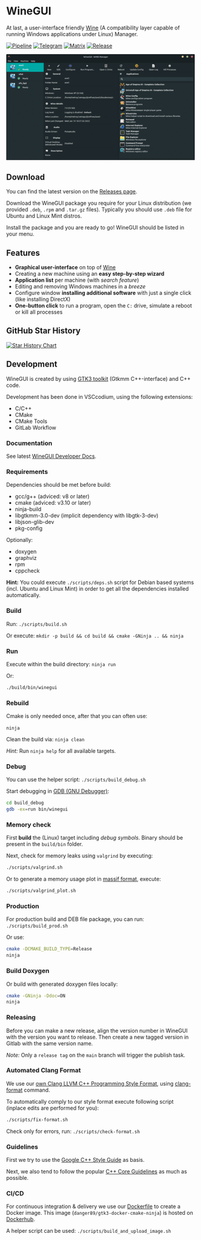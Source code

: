 # WineGUI

At last, a user-interface friendly [Wine](https://www.winehq.org/) (A compatibility layer capable of running Windows applications under Linux) Manager.

[![Pipeline](https://gitlab.melroy.org/melroy/winegui/badges/master/pipeline.svg)](https://gitlab.melroy.org/melroy/winegui/-/pipelines/latest)
[![Telegram](https://img.shields.io/badge/chat-on%20telegram-brightgreen)](https://t.me/winegui)
[![Matrix](https://img.shields.io/badge/chat-on%20matrix-brightgreen)](https://matrix.to/#/#winegui:melroy.org)
[![Release](https://img.shields.io/badge/release-latest-orange)](https://gitlab.melroy.org/melroy/winegui/-/releases)

![WineGUI](misc/winegui_screenshots.gif)

## Download

You can find the latest version on the [Releases page](https://gitlab.melroy.org/melroy/winegui/-/releases).

Download the WineGUI package you require for your Linux distribution (we provided `.deb`, `.rpm` and `.tar.gz` files). Typically you should use `.deb` file for Ubuntu and Linux Mint distros.

Install the package and you are ready to go! WineGUI should be listed in your menu.

## Features

- **Graphical user-interface** on top of [Wine](https://www.winehq.org/)
- Creating a new machine using an **easy step-by-step wizard**
- **Application list** per machine (with _search feature_)
- Editing and removing Windows machines in a _breeze_
- Configure window **installing additional software** with just a single click (like installing DirectX)
- **One-button click** to run a program, open the `C:` drive, simulate a reboot or kill all processes

## GitHub Star History

[![Star History Chart](https://api.star-history.com/svg?repos=winegui/WineGUI&type=Date)](https://star-history.com/#winegui/WineGUI&Date)

## Development

WineGUI is created by using [GTK3 toolkit](https://www.gtk.org/) (Gtkmm C++-interface) and C++ code.

Development has been done in VSCcodium, using the following extensions:

- C/C++
- CMake
- CMake Tools
- GitLab Workflow

### Documentation

See latest [WineGUI Developer Docs](https://gitlab.melroy.org/melroy/winegui/-/jobs/artifacts/main/file/doc/doxygen/index.html?job=build).

### Requirements

Dependencies should be met before build:

- gcc/g++ (adviced: v8 or later)
- cmake (adviced: v3.10 or later)
- ninja-build
- libgtkmm-3.0-dev (implicit dependency with libgtk-3-dev)
- libjson-glib-dev
- pkg-config

Optionally:

- doxygen
- graphviz
- rpm
- cppcheck

**Hint:** You could execute `./scripts/deps.sh` script for Debian based systems (incl. Ubuntu and Linux Mint) in order to get all the dependencies installed automatically.

### Build

Run: `./scripts/build.sh`

Or execute: `mkdir -p build && cd build && cmake -GNinja .. && ninja`

### Run

Execute within the build directory: `ninja run`

Or:

```sh
./build/bin/winegui
```

### Rebuild

Cmake is only needed once, after that you can often use:

`ninja`

Clean the build via: `ninja clean`

_Hint:_ Run `ninja help` for all available targets.

### Debug

You can use the helper script: `./scripts/build_debug.sh`

Start debugging in [GDB (GNU Debugger)](https://cs.brown.edu/courses/cs033/docs/guides/gdb.pdf):

```sh
cd build_debug
gdb -ex=run bin/winegui
```

### Memory check

First **build** the (Linux) target including _debug symbols_. Binary should be present in the `build/bin` folder.

Next, check for memory leaks using `valgrind` by executing:

```sh
./scripts/valgrind.sh
```

Or to generate a memory usage plot in [massif format](https://valgrind.org/docs/manual/ms-manual.html), execute:

```sh
./scripts/valgrind_plot.sh
```

### Production

For production build and DEB file package, you can run: `./scripts/build_prod.sh`

Or use:

```sh
cmake -DCMAKE_BUILD_TYPE=Release
ninja
```

### Build Doxygen

Or build with generated doxygen files locally:

```sh
cmake -GNinja -Ddoc=ON
ninja
```

### Releasing

Before you can make a new release, align the version number in WineGUI with the version you want to release.
Then create a new tagged version in Gitlab with the same version name.

_Note:_ Only a `release tag` on the `main` branch will trigger the publish task.

### Automated Clang Format

We use our [own Clang LLVM C++ Programming Style Format](.clang-format), using [clang-format](https://clang.llvm.org/docs/ClangFormat.html) command.

To automatically comply to our style format execute following script (inplace edits are performed for you):

```sh
./scripts/fix-format.sh
```

Check only for errors, run: `./scripts/check-format.sh`

### Guidelines

First we try to use the [Google C++ Style Guide](https://google.github.io/styleguide/cppguide.html) as basis.

Next, we also tend to follow the popular [C++ Core Guidelines](http://isocpp.github.io/CppCoreGuidelines/CppCoreGuidelines) as much as possible.

### CI/CD

For continuous integration & delivery we use our [Dockerfile](misc/Dockerfile) to create a Docker image.
This image (`danger89/gtk3-docker-cmake-ninja`) is hosted on [Dockerhub](https://hub.docker.com/r/danger89/gtk3-docker-cmake-ninja).

A helper script can be used: `./scripts/build_and_upload_image.sh`
